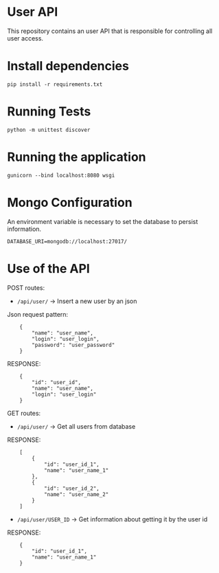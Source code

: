 # User API

This repository contains an user API that is responsible for controlling all user access.

# Install dependencies

`pip install -r requirements.txt`

# Running Tests

`python -m unittest discover`

# Running the application

`gunicorn --bind localhost:8080 wsgi`

# Mongo Configuration

An environment variable is necessary to set the database to persist information.

`DATABASE_URI=mongodb://localhost:27017/`

# Use of the API

POST routes:

* `/api/user/` -> Insert a new user by an json

Json request pattern:
```
    {
        "name": "user_name", 
        "login": "user_login",
        "password": "user_password"
    }
```
RESPONSE:
```
    {
        "id": "user_id",
        "name": "user_name",
        "login": "user_login"
    } 
```
GET routes:

* `/api/user/` -> Get all users from database

RESPONSE:
```
    [
        {
            "id": "user_id_1",
            "name": "user_name_1"
        },
        {
            "id": "user_id_2",
            "name": "user_name_2"
        }
    ]    
```

* `/api/user/USER_ID` -> Get information about getting it by the user id

RESPONSE:
```
    {
        "id": "user_id_1",
        "name": "user_name_1"
    }   
```